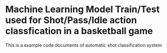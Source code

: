 # Machine Learning Model Train/Test used for Shot/Pass/Idle action classfication in a basketball game
This is a example code documents of automatic shot classification system
